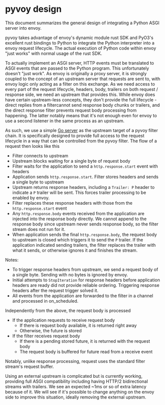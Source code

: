 # pyvoy design

This document summarizes the general design of integrating a Python ASGI server into envoy.

pyvoy takes advantage of envoy's dynamic module rust SDK and PyO3's excellent rust bindings
to Python to integrate the Python interpreter into a envoy request lifecycle. The actual
execution of Python code within envoy "just works" with normal usage of the rust SDK.

To actually implement an ASGI server, HTTP events must be translated to ASGI events that
are passed to the Python program. This unfortunately doesn't "just work". As envoy is
originally a proxy server, it is strongly coupled to the concept of an upstream server
that requests are sent to, with envoy logic only acting as a filter on this exchange.
As we need access to every part of the request lifecycle, headers, body, trailers on
both request / response side, we need an upstream that provides this. While envoy
does have certain upstream-less concepts, they don't provide the full lifecycle -
direct replies from a filtercannot send response body chunks or trailers, and the
direct response filter prevents request body processing from happening. The latter
notably means that it's not enough even for envoy to use a second listener in the same
process as an upstream.

As such, we use a simple [Go server](./upstream/main.go) as the upstream target of
a pyvoy filter chain. It is specifically designed to provide full access to the
request lifecycle in a way that can be controlled from the pyvoy filter. The flow
of a request then looks like this

- Filter connects to upstream
- Upstream blocks waiting for a single byte of request body
- Filter waits for the application to send a `http.response.start` event with headers
- Application sends `http.response.start`. Filter stores headers and sends a single byte
  to upstream
- Upstream returns response headers, including a `Trailer: P` header to indicate a `P`
  trailer will be sent. This forces trailer processing to be enabled by envoy.
- Filter replaces these response headers with those from the `http.response.start` event
- Any `http.response.body` events received from the application are injected into the
  response body directly. We cannot append to the response body since upstream never sends
  response body, so the filter stream does not run for it.
- When application sends the final `http.response.body`, the request body to upstream is
  closed which triggers it to send the `P` trailer. If the application indicated sending
  trailers, the filter replaces the trailer with what it sends, or otherwise ignores it
  and finishes the stream.

Notes:

- To trigger response headers from upstream, we send a request body of a single byte.
  Sending with no bytes is ignored by envoy.
- Initial attempts to `StopIteration` for response headers before application headers
  are ready did not provide reliable ordering. Triggering response headers after the
  request trigger solved it.
- All events from the application are forwarded to the filter in a channel and processed
  in on_scheduled.

Independently from the above, the request body is processed

- If the application requests to receive request body
  - If there is request body available, it is returned right away
  - Otherwise, the future is stored
- If the filter receives request body
  - If there is a pending stored future, it is returned with the request body
  - The request body is buffered for future read from a receive event

Notably, unlike response processing, request uses the standard filter stream's request
buffer.

Using an external upstream is complicated but is currently working, providing full ASGI
compatibility including having HTTP/2 bidirectional streams with trailers. We see an
expected ~1ms or so of extra latency because of it. We will see if it's possible to
change anything on the envoy side to improve this situation, ideally removing the
external upstream.
